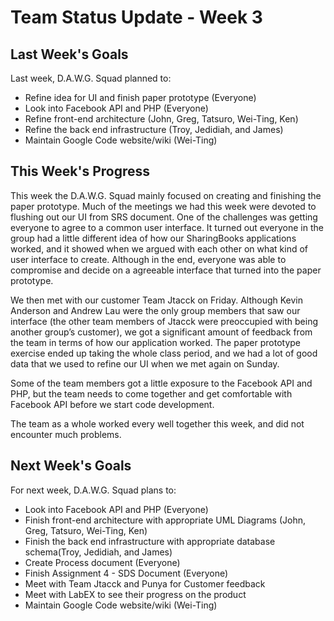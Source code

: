 # Team Status Update - Week 3 #

## Last Week's Goals ##

Last week, D.A.W.G. Squad planned to:
  * Refine idea for UI and finish paper prototype (Everyone)
  * Look into Facebook API and PHP (Everyone)
  * Refine front-end architecture (John, Greg, Tatsuro, Wei-Ting, Ken)
  * Refine the back end infrastructure (Troy, Jedidiah, and James)
  * Maintain Google Code website/wiki (Wei-Ting)

## This Week's Progress ##

This week the D.A.W.G. Squad mainly focused on creating and finishing the paper prototype. Much of the meetings we had this week were devoted to flushing out our UI from SRS document. One of the challenges was getting everyone to agree to a common user interface. It turned out everyone in the group had a little different idea of how our SharingBooks applications worked, and it showed when we argued with each other on what kind of user interface to create. Although in the end, everyone was able to compromise and decide on a agreeable interface that turned into the paper prototype.

We then met with our customer Team Jtacck on Friday. Although Kevin Anderson and Andrew Lau were the only group members that saw our interface (the other team members of Jtacck were preoccupied with being another group’s customer), we got a significant amount of feedback from the team in terms of how our application worked. The paper prototype exercise ended up taking the whole class period, and we had a lot of good data that we used to refine our UI when we met again on Sunday.

Some of the team members got a little exposure to the Facebook API and PHP, but the team needs to come together and get comfortable with Facebook API before we start code development.

The team as a whole worked every well together this week, and did not encounter much problems.


## Next Week's Goals ##

For next week, D.A.W.G. Squad plans to:
  * Look into Facebook API and PHP (Everyone)
  * Finish front-end architecture with appropriate UML Diagrams (John, Greg, Tatsuro, Wei-Ting, Ken)
  * Finish the back end infrastructure  with appropriate database schema(Troy, Jedidiah, and James)
  * Create Process document (Everyone)
  * Finish Assignment 4 - SDS Document (Everyone)
  * Meet with Team Jtacck and Punya for Customer feedback
  * Meet with LabEX to see their progress on the product
  * Maintain Google Code website/wiki (Wei-Ting)